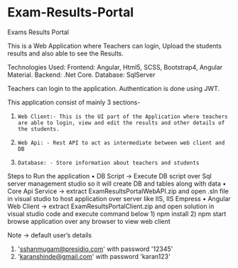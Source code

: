 # Exam-Results-Portal
Exams Results Portal
 
This is a Web Application where Teachers can login, Upload the students results and also able to see the Results.
 
Technologies Used:
Frontend:     Angular, Html5, SCSS, Bootstrap4, Angular Material.
Backend:      .Net Core.
Database:     SqlServer
 
Teachers can login to the application.
Authentication is done using JWT.
 
This application consist of mainly 3 sections-
 
1.     Web Client:- This is the UI part of the Application where teachers are able to login, view and edit the results and other details of the students.
 
2.     Web Api: - Rest API to act as intermediate between web client and DB
 
3.     Database: - Store information about teachers and students

Steps to Run the application
•	DB Script -> Execute DB script over Sql server management studio so it will create DB and tables along with data
•	Core Api Service -> extract ExamResultsPortalWebAPI.zip and open .sln file in visual studio to host application over server like IIS, IIS Empress
•	Angular Web Client -> extract ExamResultsPortalClient.zip and open solution in visual studio code and execute command below 
		1) npm install
		2) npm start
browse application over any browser to view web client

Note -> default user’s details
1) 'sshanmugam@presidio.com' with password '12345'
2) 'karanshinde@gmail.com' with password 'karan123'
